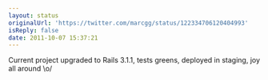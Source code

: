 ```yaml
---
layout: status
originalUrl: 'https://twitter.com/marcgg/status/122334706120404993'
isReply: false
date: 2011-10-07 15:37:21
---
```


Current project upgraded to Rails 3.1.1, tests greens, deployed in staging, joy all around \o/
